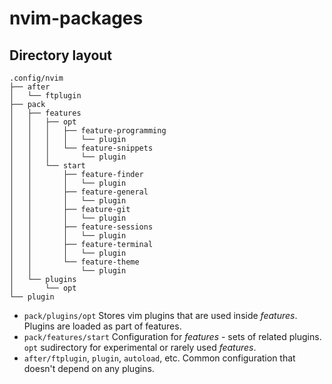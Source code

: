 # nvim-packages

## Directory layout

```
.config/nvim
├── after
│   └── ftplugin
├── pack
│   ├── features
│   │   ├── opt
│   │   │   ├── feature-programming
│   │   │   │   └── plugin
│   │   │   └── feature-snippets
│   │   │       └── plugin
│   │   └── start
│   │       ├── feature-finder
│   │       │   └── plugin
│   │       ├── feature-general
│   │       │   └── plugin
│   │       ├── feature-git
│   │       │   └── plugin
│   │       ├── feature-sessions
│   │       │   └── plugin
│   │       ├── feature-terminal
│   │       │   └── plugin
│   │       └── feature-theme
│   │           └── plugin
│   └── plugins
│       └── opt
└── plugin
```

* `pack/plugins/opt`
  Stores vim plugins that are used inside *features*. Plugins are loaded as part
  of features.
* `pack/features/start`
  Configuration for *features* - sets of related plugins. `opt` sudirectory for
  experimental or rarely used *features*.
* `after/ftplugin`, `plugin`, `autoload`, etc.
  Common configuration that doesn't depend on any plugins.
